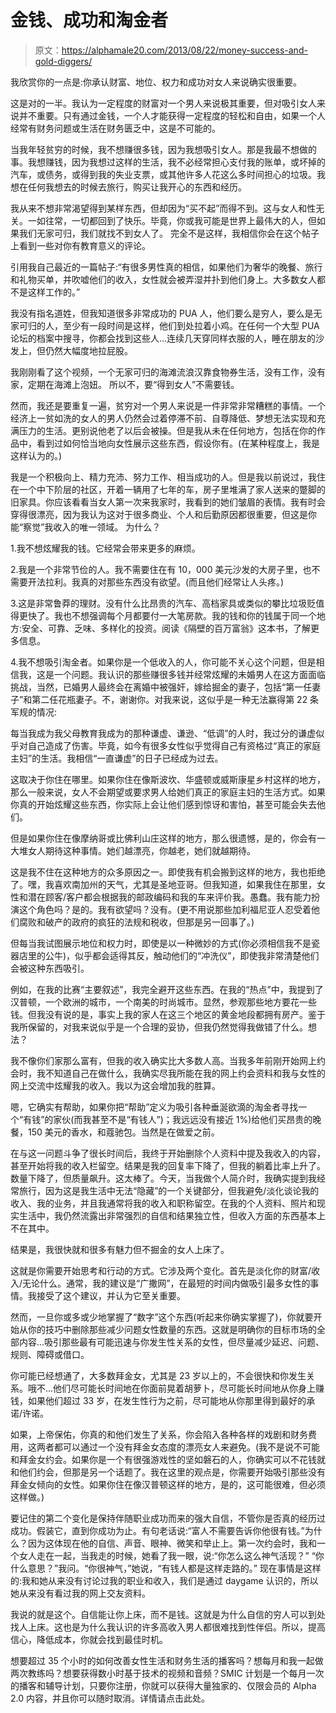 # 金钱、成功和淘金者

> 原文：<https://alphamale20.com/2013/08/22/money-success-and-gold-diggers/>

我欣赏你的一点是:你承认财富、地位、权力和成功对女人来说确实很重要。

这是对的一半。我认为一定程度的财富对一个男人来说极其重要，但对吸引女人来说并不重要。只有通过金钱，一个人才能获得一定程度的轻松和自由，如果一个人经常有财务问题或生活在财务匮乏中，这是不可能的。

当我年轻贫穷的时候，我不想赚很多钱，因为我想吸引女人。那是我最不想做的事。我想赚钱，因为我想过这样的生活，我不必经常担心支付我的账单，或坏掉的汽车，或债务，或得到我的失业支票，或其他许多人花这么多时间担心的垃圾。我想在任何我想去的时候去旅行，购买让我开心的东西和经历。

我从来不想非常渴望得到某样东西，但却因为“买不起”而得不到。这与女人和性无关。一如往常，一切都回到了快乐。毕竟，你或我可能是世界上最伟大的人，但如果我们无家可归，我们就找不到女人了。
完全不是这样，我相信你会在这个帖子上看到一些对你有教育意义的评论。

引用我自己最近的一篇帖子:“有很多男性真的相信，如果他们为奢华的晚餐、旅行和礼物买单，并吹嘘他们的收入，女性就会被弄湿并扑到他们身上。大多数女人都不是这样工作的。”

我没有指名道姓，但我知道很多非常成功的 PUA 人，他们要么是穷人，要么是无家可归的人，至少有一段时间是这样，他们到处拉着小鸡。在任何一个大型 PUA 论坛的档案中搜寻，你都会找到这些人...连续几天穿同样衣服的人，睡在朋友的沙发上，但仍然大幅度地拉屁股。

我刚刚看了这个视频，一个无家可归的海滩流浪汉靠食物券生活，没有工作，没有家，定期在海滩上泡妞。
所以不，要“得到女人”不需要钱。

然而，我还是要重复一遍，贫穷对一个男人来说是一件非常非常糟糕的事情。一个经济上一贫如洗的女人的男人仍然会过着停滞不前、自尊降低、梦想无法实现和充满压力的生活。更别说他老了以后会被操。但是我从未在任何地方，包括在你的作品中，看到过如何恰当地向女性展示这些东西，假设你有。(在某种程度上，我是这样认为的。)

我是一个积极向上、精力充沛、努力工作、相当成功的人。但是我以前说过，我住在一个中下阶层的社区，开着一辆用了七年的车，房子里堆满了家人送来的蹩脚的旧家具。你应该看看当女人第一次来我家时，我看到的她们皱眉的表情。我有时会穿得很漂亮，因为我认为这对于很多商业、个人和后勤原因都很重要，但这是你能“察觉”我收入的唯一领域。
为什么？

1.我不想炫耀我的钱。它经常会带来更多的麻烦。

2.我是一个非常节俭的人。我不需要住在有 10，000 美元沙发的大房子里，也不需要开法拉利。我真的对那些东西没有欲望。(而且他们经常让人头疼。)

3.这是非常鲁莽的理财。没有什么比昂贵的汽车、高档家具或类似的攀比垃圾贬值得更快了。我也不想强调每个月都要付一大笔房款。我的钱和你的钱属于同一个地方:安全、可靠、乏味、多样化的投资。阅读《隔壁的百万富翁》这本书，了解更多信息。

4.我不想吸引淘金者。如果你是一个低收入的人，你可能不关心这个问题，但是相信我，这是一个问题。我认识的那些赚很多钱并经常炫耀的未婚男人在这方面面临挑战，当然，已婚男人最终会在离婚中被强奸，嫁给掘金的妻子，包括“第一任妻子”和第二任花瓶妻子。不，谢谢你。对我来说，这似乎是一种无法赢得第 22 条军规的情况:

每当我成为我父母教育我成为的那种谦虚、谦逊、“低调”的人时，我过分的谦虚似乎对自己造成了伤害。毕竟，如今有很多女性似乎觉得自己有资格过“真正的家庭主妇”的生活。我相信“一直谦虚”的日子已经成为过去。

这取决于你住在哪里。如果你住在像斯波坎、华盛顿或威斯康星乡村这样的地方，那么一般来说，女人不会期望或要求男人给她们真正的家庭主妇的生活方式。如果你真的开始炫耀这些东西，你实际上会让他们感到惊讶和害怕，甚至可能会失去他们。

但是如果你住在像摩纳哥或比佛利山庄这样的地方，那么很遗憾，是的，你会有一大堆女人期待这种事情。她们越漂亮，你越老，她们就越期待。

这是我不住在这种地方的众多原因之一。即使我有机会搬到这样的地方，我也拒绝了。嘿，我喜欢南加州的天气，尤其是圣地亚哥。但我知道，如果我住在那里，女性和潜在顾客/客户都会根据我的邮政编码和我的车来评价我。愚蠢。我有能力扮演这个角色吗？是的。我有欲望吗？没有。(更不用说那些加利福尼亚人忍受着他们腐败和破产的政府的疯狂的法规和税收，但那是另一回事了。)

但每当我试图展示地位和权力时，即使是以一种微妙的方式(你必须相信我不是瓷器店里的公牛)，似乎都会适得其反，触动他们的“冲洗仪”，即使我非常清楚他们会被这种东西吸引。

例如，在我的比赛“主要叙述”，我完全避开这些东西。在我的“热点”中，我提到了汉普顿，一个欧洲的城市，一个南美的时尚城市。显然，参观那些地方要花一些钱。但我没有说的是，事实上我的家人在这三个地区的黄金地段都拥有房产。鉴于我所保留的，对我来说似乎是一个合理的妥协，但我仍然觉得我做错了什么。想法？

我不像你们家那么富有，但我的收入确实比大多数人高。当我多年前刚开始网上约会时，我不知道自己在做什么，我确实尽我所能在我的网上约会资料和我与女性的网上交流中炫耀我的收入。我以为这会增加我的胜算。

嗯，它确实有帮助，如果你把“帮助”定义为吸引各种垂涎欲滴的淘金者寻找一个“有钱”的家伙(而我甚至不是“有钱人”)；我远远没有接近 1%)给他们买昂贵的晚餐，150 美元的香水，和蔻驰包。当然是在做爱之前。

在与这一问题斗争了很长时间后，我终于开始删除个人资料中提及我收入的内容，甚至开始将我的收入栏留空。结果是我的回复率下降了，但我的躺着比率上升了。数量下降了，但质量飙升。这太棒了。今天，当我做个人简介时，我确实提到我经常旅行，因为这是我生活中无法“隐藏”的一个关键部分，但我避免/淡化谈论我的收入、我的业务，并且我通常将我的收入和职称留空。在我的个人资料、照片和现实生活中，我仍然流露出非常强烈的自信和结果独立性，但收入方面的东西基本上不在其中。

结果是，我很快就和很多有魅力但不掘金的女人上床了。

这就是你需要开始思考和行动的方式。它涉及两个变化。首先是淡化你的财富/收入/无论什么。通常，我的建议是“广撒网”，在最短的时间内做吸引最多女性的事情。我接受了这个建议，并认为它至关重要。

然而，一旦你或多或少地掌握了“数字”这个东西(听起来你确实掌握了)，你就要开始从你的技巧中删除那些减少问题女性数量的东西。这就是明确你的目标市场的全部内容...吸引那些最有可能迅速与你发生性关系的女性，但尽量减少延迟、问题、规则、障碍或借口。

你可能已经想通了，大多数拜金女，尤其是 23 岁以上的，不会很快和你发生关系。哦不...他们尽可能长时间地在你面前晃着胡萝卜，尽可能长时间地从你身上赚钱，如果他们超过 33 岁，在发生性行为之前，尽可能地从你那里得到最好的承诺/许诺。

如果，上帝保佑，你真的和他们发生了关系，你会陷入各种各样的戏剧和财务费用，这两者都可以通过一个没有拜金女态度的漂亮女人来避免。(我不是说不可能和拜金女约会。如果你是一个有很强游戏性的坚如磐石的人，你确实可以不花钱就和他们约会，但那是另一个话题了。我在这里的观点是，你需要开始吸引那些没有拜金女倾向的女性。如果你住在像汉普顿这样的地方，是的，这可能很难，但必须这样做。)

要记住的第二个变化是保持伴随职业成功而来的强大自信，不管你是否真的经历过成功。假装它，直到你成功为止。有句老话说:“富人不需要告诉你他很有钱。”为什么？因为这体现在他的自信、声音、眼神、微笑和举止上。第一次约会时，我和一个女人走在一起，当我走的时候，她看了我一眼，说:“你怎么这么神气活现？”
“你什么意思？”我问。“你很神气，”她说，“有钱人都是这样走路的。”
现在事情是这样的:我和她从来没有讨论过我的职业和收入，我们是通过 daygame 认识的，所以她从来没有看过我的网上交友资料。

我说的就是这个。自信能让你上床，而不是钱。这就是为什么自信的穷人可以到处找人上床。这也是为什么我认识的许多高收入男人都很难找到性伴侣。所以，提高信心，降低成本，你就会找到最佳时机。

想要超过 35 个小时的如何改善女性生活和财务生活的播客吗？想每月和我一起做两次教练吗？想要获得数小时基于技术的视频和音频？SMIC 计划是一个每月一次的播客和辅导计划，只要你注册，你就可以获得大量独家的、仅限会员的 Alpha 2.0 内容，并且你可以随时取消。详情请点击此处。